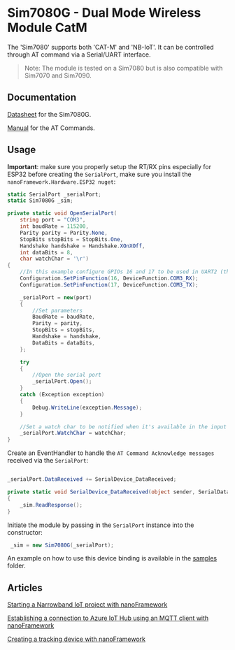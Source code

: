 # Sim7080G - Dual Mode Wireless Module CatM

The 'Sim7080' supports both 'CAT-M' and 'NB-IoT'. It can be controlled through AT command via a Serial/UART interface.

> Note: The module is tested on a Sim7080 but is also compatible with Sim7070 and Sim7090.
## Documentation

[Datasheet](https://m5stack.oss-cn-shenzhen.aliyuncs.com/resource/docs/datasheet/unit/sim7080g/en/Sim7080_Series_SPEC_20200427.pdf) for the Sim7080G.

[Manual](https://m5stack.oss-cn-shenzhen.aliyuncs.com/resource/docs/datasheet/unit/sim7080g/en/SIM7070_Sim7080_SIM7090%20Series_AT%20Command%20Manual_V1.04.pdf) for the AT Commands.

## Usage

**Important**: make sure you properly setup the RT/RX pins especially for ESP32 before creating the `SerialPort`, make sure you install the `nanoFramework.Hardware.ESP32 nuget`:

```csharp
static SerialPort _serialPort;
static Sim7080G _sim;

private static void OpenSerialPort(
    string port = "COM3",
    int baudRate = 115200,
    Parity parity = Parity.None,
    StopBits stopBits = StopBits.One,
    Handshake handshake = Handshake.XOnXOff,
    int dataBits = 8,
    char watchChar = '\r')
{
    //In this example configure GPIOs 16 and 17 to be used in UART2 (that's refered as COM3)
    Configuration.SetPinFunction(16, DeviceFunction.COM3_RX);
    Configuration.SetPinFunction(17, DeviceFunction.COM3_TX);

    _serialPort = new(port)
    {
        //Set parameters
        BaudRate = baudRate,
        Parity = parity,
        StopBits = stopBits,
        Handshake = handshake,
        DataBits = dataBits,
    };

    try
    {
        //Open the serial port
        _serialPort.Open();
    }
    catch (Exception exception)
    {
        Debug.WriteLine(exception.Message);
    }

    //Set a watch char to be notified when it's available in the input stream
    _serialPort.WatchChar = watchChar;
}
```

Create an EventHandler to handle the `AT Command Acknowledge messages` received via the `SerialPort`:

```csharp

_serialPort.DataReceived += SerialDevice_DataReceived;

private static void SerialDevice_DataReceived(object sender, SerialDataReceivedEventArgs e)
{
    _sim.ReadResponse();
}
```

Initiate the module by passing in the `SerialPort` instance into the constructor:

```csharp
 _sim = new Sim7080G(_serialPort);
```

An example on how to use this device binding is available in the [samples](samples) folder.

## Articles

[Starting a Narrowband IoT project with nanoFramework](https://medium.com/itnext/when-machines-talk-bccba9a8c049)

[Establishing a connection to Azure IoT Hub using an MQTT client with nanoFramework](https://medium.com/itnext/establishing-a-connection-to-azure-iot-hub-using-an-mqtt-client-with-nanoframework-d9c2e1b4ebbe)

[Creating a tracking device with nanoFramework](https://medium.com/itnext/creating-a-tracking-device-with-nanoframework-6d27b5b4e7ab)